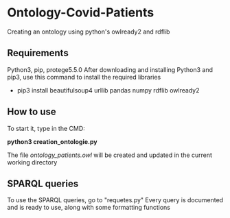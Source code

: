 # Ontology-Covid-Patients

Creating an ontology using python's owlready2 and rdflib

## Requirements

Python3, pip, protege5.5.0
After downloading and installing Python3 and pip3, use this command to install the required libraries

- pip3 install beautifulsoup4 urllib pandas numpy rdflib owlready2

## How to use

To start it, type in the CMD:

**python3 creation_ontologie.py**

The file _ontology_patients.owl_ will be created and updated in the current working directory

## SPARQL queries

To use the SPARQL queries, go to "requetes.py"
Every query is documented and is ready to use, along with some formatting functions
